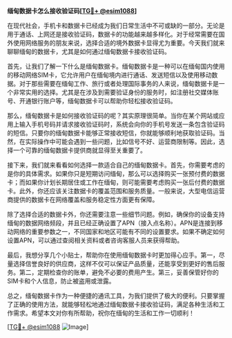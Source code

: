 **缅甸数据卡怎么接收验证码[[TG💪+ @esim1088](https://t.me/s/esim1088)]**

在现代社会，手机卡和数据卡已经成为我们日常生活中不可或缺的一部分。无论是用于通话、上网还是接收验证码，数据卡的功能越来越多样化。对于经常需要在国外使用网络服务的朋友来说，选择合适的境外数据卡显得尤为重要。今天我们就来聊聊缅甸的数据卡，尤其是如何通过缅甸数据卡接收验证码。

首先，让我们了解一下什么是缅甸数据卡。缅甸数据卡是一种可以在缅甸国内使用的移动网络SIM卡，它允许用户在缅甸境内进行通话、发送短信以及使用移动数据。对于那些需要在缅甸工作、旅行或者处理国际事务的人来说，缅甸数据卡是一个非常实用的选择。尤其是在涉及到需要验证身份的服务时，如注册社交媒体账号、开通银行账户等，缅甸数据卡可以帮助你轻松接收验证码。

那么，缅甸数据卡是如何接收验证码的呢？其实原理很简单。当你在某个网站或应用上输入手机号码并请求接收验证码时，系统会向你的手机号发送一条包含验证码的短信。只要你的缅甸数据卡能够正常接收短信，你就能够顺利地获取验证码。当然，在实际操作中可能会遇到一些问题，比如信号不好、运营商限制等。因此，选择一个可靠的缅甸数据卡提供商就显得至关重要了。

接下来，我们就来看看如何选择一款适合自己的缅甸数据卡。首先，你需要考虑的是你的具体需求。如果你只是短期访问缅甸，那么可以选择购买一张预付费的数据卡；而如果你计划长期居住或工作在缅甸，则可能需要考虑购买一张后付费的数据卡。此外，你还应该关注数据卡的覆盖范围和服务质量。一般来说，大型电信运营商提供的数据卡在网络覆盖和服务稳定性方面更有保障。

除了选择合适的数据卡外，你还需要注意一些细节问题。例如，确保你的设备支持缅甸的数据网络频段，并且已经正确设置了APN（接入点名称）。APN是连接到移动网络的重要参数之一，不同国家和地区可能有不同的设置要求。如果不确定如何设置APN，可以通过查阅相关资料或者咨询客服人员来获得帮助。

最后，我想分享几个小贴士，帮助你在使用缅甸数据卡时更加得心应手。第一，尽量选择信誉良好的供应商，这样不仅可以保证产品质量，还能享受到更好的售后服务。第二，定期检查你的账单，避免不必要的费用产生。第三，妥善保管好你的SIM卡和个人信息，防止被盗用或泄露。

总之，缅甸数据卡作为一种便捷的通讯工具，为我们提供了极大的便利。只要掌握了正确的使用方法，就能够轻松地通过缅甸数据卡接收验证码，满足各种生活和工作需求。希望本文对你有所帮助，祝你在缅甸的生活和工作一切顺利！

[[TG💪+ @esim1088](https://t.me/s/esim1088) ![Image](https://i.postimg.cc/4NQfJmqS/Snipaste-2025-05-13-00-14-12.png)]